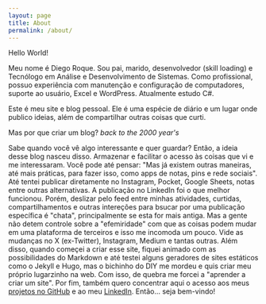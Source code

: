 ```yaml
---
layout: page
title: About
permalink: /about/
---
```


Hello World!

Meu nome é Diego Roque. Sou pai, marido, desenvolvedor (skill loading) e Tecnólogo em Análise e Desenvolvimento de Sistemas. Como profissional, possuo experiência com manutenção e configuração de computadores, suporte ao usuário, Excel e WordPress. Atualmente estudo C#.

Este é meu site e blog pessoal. Ele é uma espécie de diário e um lugar onde publico ideias, além de compartilhar outras coisas que curti.

Mas por que criar um blog? *back to the 2000 year's*

Sabe quando você vê algo interessante e quer guardar? Então, a ideia desse blog nasceu disso. Armazenar e facilitar o acesso às coisas que vi e me interessaram. Você pode até pensar: "Mas já existem outras maneiras, até mais práticas, para fazer isso, como apps de notas, pins e rede sociais". Até tentei publicar diretamente no Instagram, Pocket, Google Sheets, notas entre outras alternativas. A publicação no LinkedIn foi o que melhor funcionou. Porém, deslizar pelo feed entre minhas atividades, curtidas, compartilhamentos e outras intereções para bsucar por uma publicação específica é "chata", principalmente se esta for mais antiga. Mas a gente não detem controle sobre a "efemiridade" com que as coisas podem mudar em uma plataforma de terceiros e isso me incomoda um pouco. Vide as mudanças no X (ex-Twitter), Instagram, Medium e tantas outras. Além disso, quando começei a criar esse site, fiquei animado com as possibilidades do Markdown e até testei alguns geradores de sites estáticos como o Jekyll e Hugo, mas o bichinho do DIY me mordeu e quis criar meu próprio lugarzinho na web. Com isso, de quebra me forcei a "aprender a criar um site". Por fim, também quero concentrar aqui o acesso aos meus [projetos no GitHub](https://github.com/diegojoroque) e ao meu [LinkedIn](https://br.linkedin.com/in/diegojoroque). Então... seja bem-vindo!
